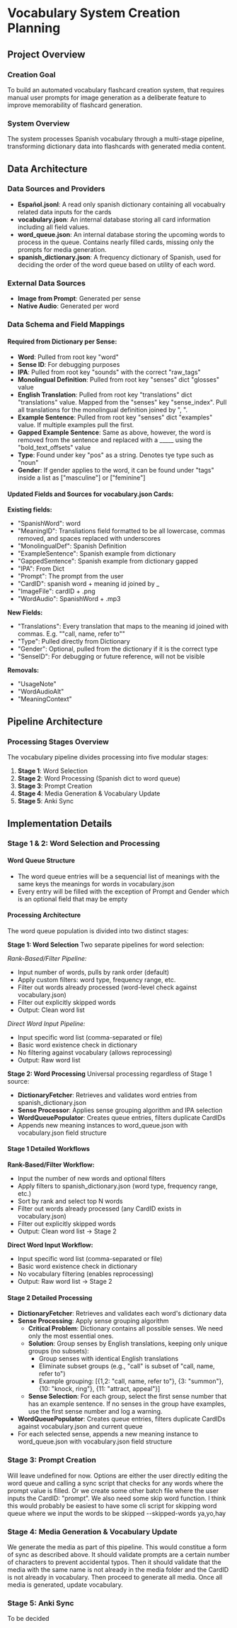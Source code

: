 # Vocabulary System Creation Planning

## Project Overview

### Creation Goal
To build an automated vocabulary flashcard creation system, that requires manual user prompts for image generation as a deliberate feature to improve memorability of flashcard generation.

### System Overview
The system processes Spanish vocabulary through a multi-stage pipeline, transforming dictionary data into flashcards with generated media content.

## Data Architecture

### Data Sources and Providers
- **Español.jsonl**: A read only spanish dictionary containing all vocabualry related data inputs for the cards
- **vocabulary.json**: An internal database storing all card information including all field values.
- **word_queue.json**: An internal database storing the upcoming words to process in the queue. Contains nearly filled cards, missing only the prompts for media generation.
- **spanish_dictionary.json**: A frequency dictionary of Spanish, used for deciding the order of the word queue based on utility of each word.

### External Data Sources
- **Image from Prompt**: Generated per sense
- **Native Audio**: Generated per word

### Data Schema and Field Mappings

#### Required from Dictionary per Sense:
- **Word**: Pulled from root key "word"
- **Sense ID**: For debugging purposes
- **IPA**: Pulled from root key "sounds" with the correct "raw_tags"
- **Monolingual Definition**: Pulled from root key "senses" dict "glosses" value
- **English Translation**: Pulled from root key "translations" dict "translations" value. Mapped from the "senses" key "sense_index". Pull all translations for the monolingual definition joined by ", ".
- **Example Sentence**: Pulled from root key "senses" dict "examples" value. If multiple examples pull the first.
- **Gapped Example Sentence**: Same as above, however, the word is removed from the sentence and replaced with a _____ using the "bold_text_offsets" value
- **Type**: Found under key "pos" as a string. Denotes tye type such as "noun"
- **Gender**: If gender applies to the word, it can be found under "tags" inside a list as ["masculine"] or ["feminine"]

#### Updated Fields and Sources for vocabulary.json Cards:
**Existing fields:**
- "SpanishWord": word
- "MeaningID": Transliations field formatted to be all lowercase, commas removed, and spaces replaced with underscores
- "MonolingualDef": Spanish Definition
- "ExampleSentence": Spanish example from dictionary
- "GappedSentence": Spanish example from dictionary gapped
- "IPA": From Dict
- "Prompt": The prompt from the user
- "CardID": spanish word + meaning id joined by _
- "ImageFile": cardID + .png
- "WordAudio": SpanishWord + .mp3

**New Fields:**
- "Translations": Every translation that maps to the meaning id joined with commas. E.g. ""call, name, refer to""
- "Type": Pulled directly from Dictionary
- "Gender": Optional, pulled from the dictionary if it is the correct type
- "SenseID": For debugging or future reference, will not be visible

**Removals:**
- "UsageNote"
- "WordAudioAlt"
- "MeaningContext"

## Pipeline Architecture

### Processing Stages Overview
The vocabulary pipeline divides processing into five modular stages:
1) **Stage 1**: Word Selection
2) **Stage 2**: Word Processing (Spanish dict to word queue)
3) **Stage 3**: Prompt Creation
4) **Stage 4**: Media Generation & Vocabulary Update
5) **Stage 5**: Anki Sync

## Implementation Details

### Stage 1 & 2: Word Selection and Processing
#### Word Queue Structure
- The word queue entries will be a sequencial list of meanings with the same keys the meanings for words in vocabulary.json
- Every entry will be filled with the exception of Prompt and Gender which is an optional field that may be empty

#### Processing Architecture
The word queue population is divided into two distinct stages:

**Stage 1: Word Selection**
Two separate pipelines for word selection:

*Rank-Based/Filter Pipeline:*
- Input number of words, pulls by rank order (default)
- Apply custom filters: word type, frequency range, etc.
- Filter out words already processed (word-level check against vocabulary.json)
- Filter out explicitly skipped words
- Output: Clean word list

*Direct Word Input Pipeline:*
- Input specific word list (comma-separated or file)
- Basic word existence check in dictionary
- No filtering against vocabulary (allows reprocessing)
- Output: Raw word list

**Stage 2: Word Processing**
Universal processing regardless of Stage 1 source:
- **DictionaryFetcher**: Retrieves and validates word entries from spanish_dictionary.json
- **Sense Processor**: Applies sense grouping algorithm and IPA selection
- **WordQueuePopulator**: Creates queue entries, filters duplicate CardIDs
- Appends new meaning instances to word_queue.json with vocabulary.json field structure

#### Stage 1 Detailed Workflows

**Rank-Based/Filter Workflow:**
- Input the number of new words and optional filters
- Apply filters to spanish_dictionary.json (word type, frequency range, etc.)
- Sort by rank and select top N words
- Filter out words already processed (any CardID exists in vocabulary.json)
- Filter out explicitly skipped words
- Output: Clean word list → Stage 2

**Direct Word Input Workflow:**
- Input specific word list (comma-separated or file)
- Basic word existence check in dictionary
- No vocabulary filtering (enables reprocessing)
- Output: Raw word list → Stage 2

#### Stage 2 Detailed Processing
- **DictionaryFetcher**: Retrieves and validates each word's dictionary data
- **Sense Processing**: Apply sense grouping algorithm
  - **Critical Problem**: Dictionary contains all possible senses. We need only the most essential ones.
  - **Solution**: Group senses by English translations, keeping only unique groups (no subsets):
    - Group senses with identical English translations
    - Eliminate subset groups (e.g., "call" is subset of "call, name, refer to")
    - Example grouping: [{1,2: "call, name, refer to"}, {3: "summon"}, {10: "knock, ring"}, {11: "attract, appeal"}]
  - **Sense Selection**: For each group, select the first sense number that has an example sentence. If no senses in the group have examples, use the first sense number and log a warning.
- **WordQueuePopulator**: Creates queue entries, filters duplicate CardIDs against vocabulary.json and current queue
- For each selected sense, appends a new meaning instance to word_queue.json with vocabulary.json field structure

### Stage 3: Prompt Creation
Will leave undefined for now. Options are either the user directly editing the word queue and calling a sync script that checks for any words where the prompt value is filled. Or we create some other batch file where the user inputs the CardID: "prompt". We also need some skip word function. I think this would probably be easiest to have some cli script for skipping word queue where we input the words to be skipped --skipped-words ya,yo,hay

### Stage 4: Media Generation & Vocabulary Update
We generate the media as part of this pipeline. This would constitue a form of sync as described above. It should validate prompts are a certain number of characters to prevent accidental typos. Then it should validate that the media with the same name is not already in the media folder and the CardID is not already in vocabulary. Then proceed to generate all media. Once all media is generated, update vocabulary.

### Stage 5: Anki Sync
To be decided

